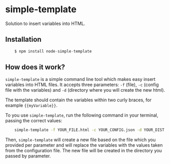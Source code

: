 # simple-template
Solution to insert variables into HTML.

## Installation
```js
    $ npm install node-simple-template
```

## How does it work?
`simple-template` is a simple command line tool which makes easy insert variables into HTML files.
It accepts three parameters: `-f` (file), `-c` (config file with the variables) and `-d` (directory where you will create the new html).

The template should contain the variables within two curly braces, for example `{{myVariable}}`.

To you use `simple-template`, run the following command in your terminal, passing the correct values:

```bash
    simple-template -f YOUR_FILE.html -c YOUR_CONFIG.json -d YOUR_DIST
```

Then, `simple-template` will create a new file based on the file which you provided per parameter and will replace the variables with the values taken from the configuration file. The new file will be created in the directory you passed by parameter.

